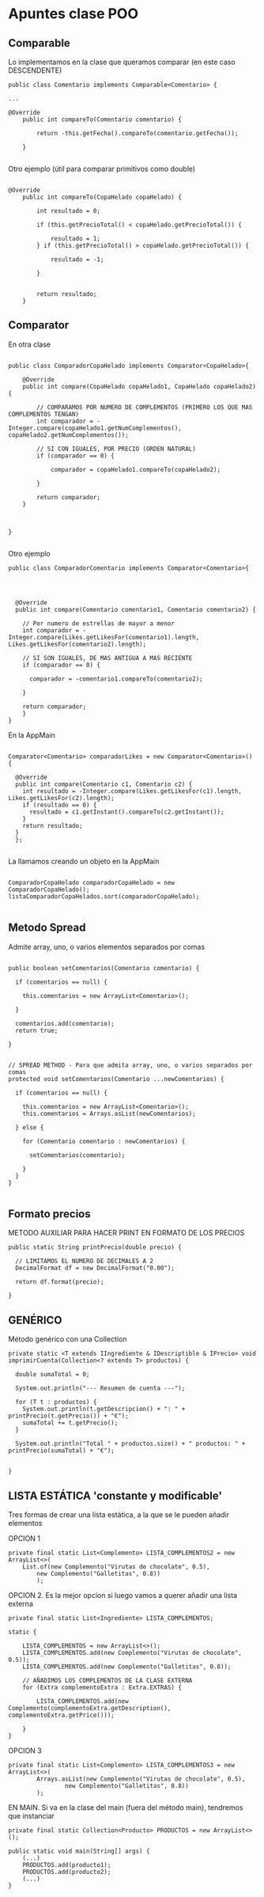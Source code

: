 # Apuntes clase POO

## Comparable
Lo implementamos en la clase que queramos comparar (en este caso DESCENDENTE)
```
public class Comentario implements Comparable<Comentario> {

...

@Override
	public int compareTo(Comentario comentario) {
			
		return -this.getFecha().compareTo(comentario.getFecha());

	}
  

```

Otro ejemplo (útil para comparar primitivos como double)
```
  
@Override
	public int compareTo(CopaHelado copaHelado) {
		
		int resultado = 0;
		
		if (this.getPrecioTotal() < copaHelado.getPrecioTotal()) {
			
			resultado = 1;
		} if (this.getPrecioTotal() > copaHelado.getPrecioTotal()) {
			
			resultado = -1;
			
		} 
		
		
		return resultado;
	}
```

## Comparator

En otra clase
```

public class ComparadorCopaHelado implements Comparator<CopaHelado>{
	
	@Override
	public int compare(CopaHelado copaHelado1, CopaHelado copaHelado2) {
		
		// COMPARAMOS POR NUMERO DE COMPLEMENTOS (PRIMERO LOS QUE MAS COMPLEMENTOS TENGAN)
		int comparador = -Integer.compare(copaHelado1.getNumComplementos(), copaHelado2.getNumComplementos());
		
		// SI CON IGUALES, POR PRECIO (ORDEN NATURAL)
		if (comparador == 0) {
			
			comparador = copaHelado1.compareTo(copaHelado2);
			
		}
		
		return comparador;
	}

	
	
}
    
```

Otro ejemplo
```
public class ComparadorComentario implements Comparator<Comentario>{
	
	
	
	
  @Override
  public int compare(Comentario comentario1, Comentario comentario2) {

    // Por numero de estrellas de mayor a menor
    int comparador = -Integer.compare(Likes.getLikesFor(comentario1).length, Likes.getLikesFor(comentario2).length);

    // SI SON IGUALES, DE MAS ANTIGUA A MAS RECIENTE
    if (comparador == 0) {

      comparador = -comentario1.compareTo(comentario2);

    }

    return comparador;
	}
}

```


En la AppMain
```

Comparator<Comentario> comparadorLikes = new Comparator<Comentario>() {

  @Override
  public int compare(Comentario c1, Comentario c2) {
    int resultado = -Integer.compare(Likes.getLikesFor(c1).length, Likes.getLikesFor(c2).length);
    if (resultado == 0) {
      resultado = c1.getInstant().compareTo(c2.getInstant());
    }
    return resultado;
  }
  };
    
```

La llamamos creando un objeto en la AppMain
```

ComparadorCopaHelado comparadorCopaHelado = new ComparadorCopaHelado();
listaComparadorCopaHelados.sort(comparadorCopaHelado);
    
```


## Metodo Spread
Admite array, uno, o varios elementos separados por comas
```

public boolean setComentarios(Comentario comentario) {
		
  if (comentarios == null) {

    this.comentarios = new ArrayList<Comentario>();

  }

  comentarios.add(comentario);
  return true;

}
	
	
// SPREAD METHOD - Para que admita array, uno, o varios separados por comas
protected void setComentarios(Comentario ...newComentarios) {
		
  if (comentarios == null) {
			
    this.comentarios = new ArrayList<Comentario>();
    this.comentarios = Arrays.asList(newComentarios);

  } else {

    for (Comentario comentario : newComentarios) {

      setComentarios(comentario);

    }			
  }	
}
    
```

## Formato precios
METODO AUXILIAR PARA HACER PRINT EN FORMATO DE LOS PRECIOS
``` 
public static String printPrecio(double precio) {
		
  // LIMITAMOS EL NUMERO DE DECIMALES A 2
  DecimalFormat df = new DecimalFormat("0.00");

  return df.format(precio);

}
```

## GENÉRICO
Método genérico con una Collection
```
private static <T extends IIngrediente & IDescriptible & IPrecio> void imprimirCuenta(Collection<? extends T> productos) {
		
  double sumaTotal = 0;

  System.out.println("--- Resumen de cuenta ---");

  for (T t : productos) {
    System.out.println(t.getDescripcion() + ": " + printPrecio(t.getPrecio()) + "€");
    sumaTotal += t.getPrecio();
  }

  System.out.println("Total " + productos.size() + " productos: " + printPrecio(sumaTotal) + "€");


}
```

## LISTA ESTÁTICA 'constante y modificable'
Tres formas de crear una lista estática, a la que se le pueden añadir elementos

OPCION 1
```
private final static List<Complemento> LISTA_COMPLEMENTOS2 = new ArrayList<>(
	List.of(new Complemento("Virutas de chocolate", 0.5), 
		new Complemento("Galletitas", 0.8))
		);
```


OPCION 2. Es la mejor opcion si luego vamos a querer añadir una lista externa
```
private final static List<Ingrediente> LISTA_COMPLEMENTOS;	

static {

	LISTA_COMPLEMENTOS = new ArrayList<>();
	LISTA_COMPLEMENTOS.add(new Complemento("Virutas de chocolate", 0.5));
	LISTA_COMPLEMENTOS.add(new Complemento("Galletitas", 0.8));

	// AÑADIMOS LOS COMPLEMENTOS DE LA CLASE EXTERNA
	for (Extra complementoExtra : Extra.EXTRAS) {

		LISTA_COMPLEMENTOS.add(new Complemento(complementoExtra.getDescription(), complementoExtra.getPrice()));

	}
}
```	

OPCION 3
```	
private final static List<Complemento> LISTA_COMPLEMENTOS3 = new ArrayList<>(
		Arrays.asList(new Complemento("Virutas de chocolate", 0.5), 
				new Complemento("Galletitas", 0.8))
		);
```

EN MAIN. Si va en la clase del main (fuera del método main), tendremos que instanciar 
```
private final static Collection<Producto> PRODUCTOS = new ArrayList<>();

public static void main(String[] args) {
	(...)
	PRODUCTOS.add(producto1);
	PRODUCTOS.add(producto2);
	(...)
}
```
